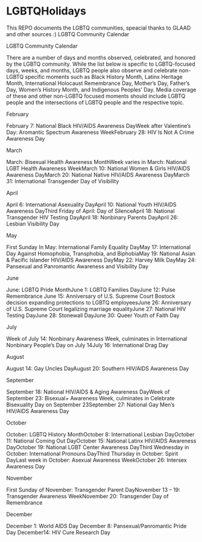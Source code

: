 # LGBTQHolidays
This REPO documents the LGBTQ communities, speacial thanks to GLAAD and other sources :)
LGBTQ Community Calendar

LGBTQ Community Calendar

There are a number of days and months observed, celebrated, and honored by the LGBTQ community. While the list below is specific to LGBTQ-focused days, weeks, and months, LGBTQ people also observe and celebrate non-LGBTQ specific moments such as Black History Month, Latinx Heritage Month, International Holocaust Remembrance Day, Mother’s Day, Father’s Day, Women’s History Month, and Indigenous Peoples’ Day. Media coverage of these and other non-LGBTQ focused moments should include LGBTQ people and the intersections of LGBTQ people and the respective topic.

February

February 7: National Black HIV/AIDS Awareness DayWeek after Valentine’s Day: Aromantic Spectrum Awareness WeekFebruary 28: HIV Is Not A Crime Awareness Day

March

March: Bisexual Health Awareness MonthWeek varies in March: National LGBT Health Awareness WeekMarch 10: National Women & Girls HIV/AIDS Awareness DayMarch 20: National Native HIV/AIDS Awareness DayMarch 31: International Transgender Day of Visibility

April

April 6: International Asexuality DayApril 10: National Youth HIV/AIDS Awareness DayThird Friday of April: Day of SilenceApril 18: National Transgender HIV Testing DayApril 18: Nonbinary Parents DayApril 26: Lesbian Visibility Day

May

First Sunday In May: International Family Equality DayMay 17: International Day Against Homophobia, Transphobia, and BiphobiaMay 19: National Asian & Pacific Islander HIV/AIDS Awareness DayMay 22: Harvey Milk DayMay 24: Pansexual and Panromantic Awareness and Visibility Day

June

June: LGBTQ Pride MonthJune 1: LGBTQ Families DayJune 12: Pulse Remembrance June 15: Anniversary of U.S. Supreme Court Bostock decision expanding protections to LGBTQ employeesJune 26: Anniversary of U.S. Supreme Court legalizing marriage equalityJune 27: National HIV Testing DayJune 28: Stonewall DayJune 30: Queer Youth of Faith Day

July

Week of July 14: Nonbinary Awareness Week, culminates in International Nonbinary People’s Day on July 14July 16: International Drag Day

August

August 14: Gay Uncles DayAugust 20: Southern HIV/AIDS Awareness Day

September

September 18: National HIV/AIDS & Aging Awareness DayWeek of September 23: Bisexual+ Awareness Week, culminates in Celebrate Bisexuality Day on September 23September 27: National Gay Men’s HIV/AIDS Awareness Day

October

October: LGBTQ History MonthOctober 8: International Lesbian DayOctober 11: National Coming Out DayOctober 15: National Latinx HIV/AIDS Awareness DayOctober 19: National LGBT Center Awareness DayThird Wednesday in October: International Pronouns DayThird Thursday in October: Spirit DayLast week in October: Asexual Awareness WeekOctober 26: Intersex Awareness Day

November

First Sunday of November: Transgender Parent DayNovember 13 – 19: Transgender Awareness WeekNovember 20: Transgender Day of Remembrance

December

December 1: World AIDS Day
December 8: Pansexual/Panromantic Pride Day
December14: HIV Cure Research Day
